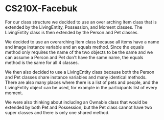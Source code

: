 # CS210X-Facebuk

For our class structure we decided to use an over arching Item class that is extended by the
LivingEntity, Possession, and Moment classes. The LivingEntity class is then extended by the Person and Pet classes.

We decided to use an overarching Item class because all items have a name and image instance variable and an equals
method. Since the equals method only requires the name of the two objects to be the same and we can assume a Person
and Pet don't have the same name, the equals method is the same for all 4 classes.

We then also decided to use a LivingEntity class because both the Person and Pet classes share instance variables and
many identical methods. There are also many places where there is a list of pets and people, and the LivingEntity object
can be used, for example in the participants list of every moment.

We were also thinking about including an Ownable class that would be extended by both Pet and Possession, but the Pet
class cannot have two super classes and there is only one shared method.
